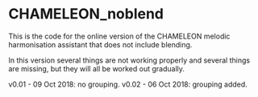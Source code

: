 # CHAMELEON_noblend

This is the code for the online version of the CHAMELEON melodic harmonisation assistant that does not include blending.

In this version several things are not working properly and several things are missing, but they will all be worked out
gradually.

v0.01 - 09 Oct 2018: no grouping.
v0.02 - 06 Oct 2018: grouping added.